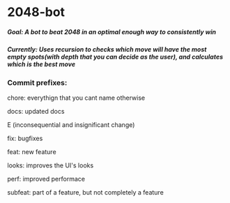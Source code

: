 # 2048-bot

##### Goal: A bot to beat 2048 in an optimal enough way to consistently win

##### Currently: Uses recursion to checks which move will have the most empty spots(with depth that you can decide as the user), and calculates which is the best move

### Commit prefixes:

chore: everythign that you cant name otherwise 

docs: updated docs

E (inconsequential and insignificant change)

fix: bugfixes

feat: new feature

looks: improves the UI's looks

perf: improved performace

subfeat: part of a feature, but not completely a feature
